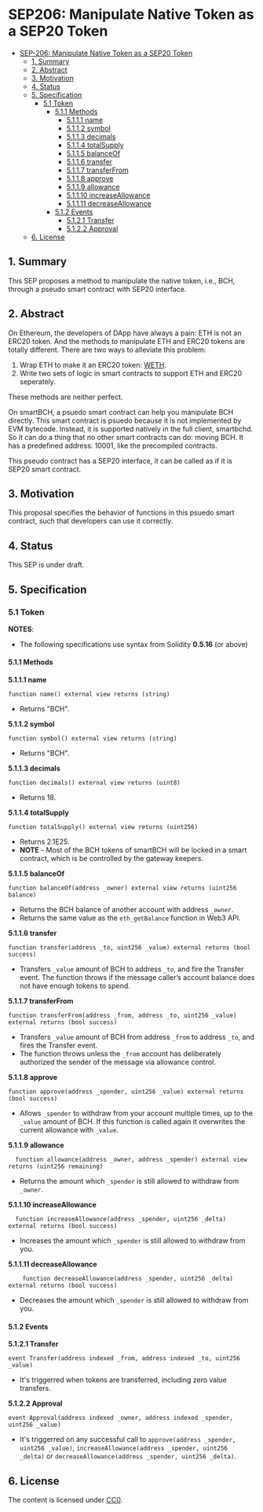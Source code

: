 # SEP206: Manipulate Native Token as a SEP20 Token

* [SEP-206: Manipulate Native Token as a SEP20 Token](sep-206.md#sep206-manipulate-native-token-as-a-sep20-token)
  * [1. Summary](sep-206.md#1--summary)
  * [2. Abstract](sep-206.md#2--abstract)
  * [3. Motivation](sep-206.md#3--motivation)
  * [4. Status](sep-206.md#4--status)
  * [5. Specification](sep-206.md#5--specification)
    * [5.1 Token](sep-206.md#51-token)
      * [5.1.1 Methods](sep-206.md#511-methods)
        * [5.1.1.1 name](sep-206.md#5111-name)
        * [5.1.1.2 symbol](sep-206.md#5112-symbol)
        * [5.1.1.3 decimals](sep-206.md#5113-decimals)
        * [5.1.1.4 totalSupply](sep-206.md#5114-totalsupply)
        * [5.1.1.5 balanceOf](sep-206.md#5115-balanceof)
        * [5.1.1.6 transfer](sep-206.md#5116-transfer)
        * [5.1.1.7 transferFrom](sep-206.md#5117-transferfrom)
        * [5.1.1.8 approve](sep-206.md#5118-approve)
        * [5.1.1.9 allowance](sep-206.md#5119-allowance)
        * [5.1.1.10 increaseAllowance](sep-206.md#51110-increaseAllowance)
        * [5.1.1.11 decreaseAllowance](sep-206.md#51111-decreaseAllowance)
      * [5.1.2 Events](sep-206.md#512-events)
        * [5.1.2.1 Transfer](sep-206.md#5121-transfer)
        * [5.1.2.2 Approval](sep-206.md#5122-approval)
  * [6. License](sep-206.md#6-license)

## 1.  Summary

This SEP proposes a method to manipulate the native token, i.e., BCH, through a pseudo smart contract with SEP20 interface.

## 2.  Abstract

On Ethereum, the developers of DApp have always a pain: ETH is not an ERC20 token. And the methods to manipulate ETH and ERC20 tokens are totally different. There are two ways to alleviate this problem:

1. Wrap ETH to make it an ERC20 token: [WETH](https://weth.io).
2. Write two sets of logic in smart contracts to support ETH and ERC20 seperately.

These methods are neither perfect.

On smartBCH, a psuedo smart contract can help you manipulate BCH directly. This smart contract is psuedo because it is not implemented by EVM bytecode. Instead, it is supported natively in the full client, smartbchd. So it can do a thing that no other smart contracts can do: moving BCH. It has a predefined address: 10001, like the precompiled contracts.

This pseudo contract has a SEP20 interface, it can be called as if it is SEP20 smart contract.

## 3.  Motivation

This proposal specifies the behavior of functions in this psuedo smart contract, such that developers can use it correctly.

## 4.  Status

This SEP is under draft.

## 5.  Specification

### 5.1 Token

**NOTES**:

* The following specifications use syntax from Solidity **0.5.16** \(or above\)

#### 5.1.1 Methods

**5.1.1.1 name**

```text
function name() external view returns (string)
```

* Returns "BCH".

**5.1.1.2 symbol**

```text
function symbol() external view returns (string)
```

* Returns "BCH".

**5.1.1.3 decimals**

```text
function decimals() external view returns (uint8)
```

* Returns 18.

**5.1.1.4 totalSupply**

```text
function totalSupply() external view returns (uint256)
```

* Returns 2.1E25.
* **NOTE** - Most of the BCH tokens of smartBCH will be locked in a smart contract, which is be controlled by the gateway keepers.

**5.1.1.5 balanceOf**

```text
function balanceOf(address _owner) external view returns (uint256 balance)
```

* Returns the BCH balance of another account with address `_owner`.
* Returns the same value as the `eth_getBalance` function in Web3 API.

**5.1.1.6 transfer**

```text
function transfer(address _to, uint256 _value) external returns (bool success)
```

* Transfers `_value` amount of BCH to address `_to`, and fire the Transfer event. The function throws if the message caller’s account balance does not have enough tokens to spend.

**5.1.1.7 transferFrom**

```text
function transferFrom(address _from, address _to, uint256 _value) external returns (bool success)
```

* Transfers `_value` amount of BCH from address `_from` to address `_to`, and fires the Transfer event.
* The function throws unless the `_from` account has deliberately authorized the sender of the message via allowance control.

**5.1.1.8 approve**

```text
function approve(address _spender, uint256 _value) external returns (bool success)
```

* Allows `_spender` to withdraw from your account multiple times, up to the `_value` amount of BCH. If this function is called again it overwrites the current allowance with `_value`.

**5.1.1.9 allowance**

```text
  function allowance(address _owner, address _spender) external view returns (uint256 remaining)
```

* Returns the amount which `_spender` is still allowed to withdraw from `_owner`.

**5.1.1.10 increaseAllowance**

```text
  function increaseAllowance(address _spender, uint256 _delta) external returns (bool success)
```

* Increases the amount which `_spender` is still allowed to withdraw from you.

**5.1.1.11 decreaseAllowance**

```text
    function decreaseAllowance(address _spender, uint256 _delta) external returns (bool success)
```

* Decreases the amount which `_spender` is still allowed to withdraw from you.

#### 5.1.2 Events

**5.1.2.1 Transfer**

```text
event Transfer(address indexed _from, address indexed _to, uint256 _value)
```

* It's triggerred when tokens are transferred, including zero value transfers.

**5.1.2.2 Approval**

```text
event Approval(address indexed _owner, address indexed _spender, uint256 _value)
```

* It's triggerred on any successful call to `approve(address _spender, uint256 _value)`, `increaseAllowance(address _spender, uint256 _delta)` or `decreaseAllowance(address _spender, uint256 _delta)`.

## 6. License

The content is licensed under [CC0](https://creativecommons.org/publicdomain/zero/1.0/).

